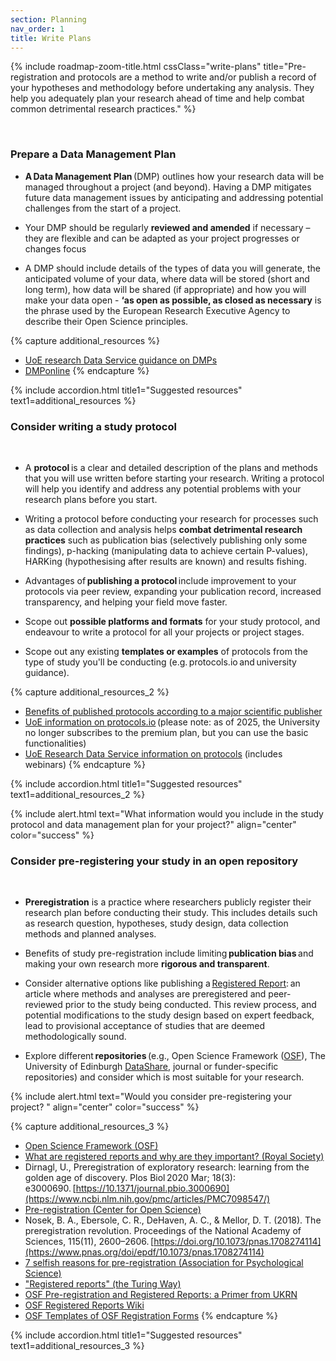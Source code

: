 ```yaml
---
section: Planning
nav_order: 1
title: Write Plans
---
```


{% include roadmap-zoom-title.html cssClass="write-plans" title="Pre-registration and protocols are a method to write and/or publish a record of your hypotheses and methodology before undertaking any analysis. They help you adequately plan your research ahead of time and help combat common detrimental research practices." %}

  
### Prepare a Data Management Plan 

- **A Data Management Plan** (DMP) outlines how your research data will be managed throughout a project (and beyond). Having a DMP mitigates future data management issues by anticipating and addressing potential challenges from the start of a project. 

- Your DMP should be regularly **reviewed and amended** if necessary – they are flexible and can be adapted as your project progresses or changes focus 

- A DMP should include details of the types of data you will generate, the anticipated volume of your data, where data will be stored (short and long term), how data will be shared (if appropriate) and how you will make your data open - **‘as open as possible, as closed as necessary** is the phrase used by the European Research Executive Agency to describe their Open Science principles. 

{% capture additional_resources %}
- [UoE research Data Service guidance on DMPs](https://library.ed.ac.uk/research-support/research-data-service/before/writing-a-data-management-plan)
- [DMPonline](https://dmponline.ed.ac.uk/?perform_check=false)
{% endcapture %}

{% include accordion.html title1="Suggested resources" text1=additional_resources %}

### Consider writing a study protocol 

  

- A **protocol** is a clear and detailed description of the plans and methods that you will use written before starting your research. Writing a protocol will help you identify and address any potential problems with your research plans before you start. 

- Writing a protocol before conducting your research for processes such as data collection and analysis helps **combat detrimental research practices** such as publication bias (selectively publishing only some findings), p-hacking (manipulating data to achieve certain P-values), HARKing (hypothesising after results are known) and results fishing.  

- Advantages of **publishing a protocol** include improvement to your protocols via peer review, expanding your publication record, increased transparency, and helping your field move faster.  

- Scope out **possible platforms and formats** for your study protocol, and endeavour to write a protocol for all your projects or project stages. 

- Scope out any existing **templates or examples** of protocols from the type of study you'll be conducting (e.g. protocols.io and university guidance). 

{% capture additional_resources_2 %}
- [Benefits of published protocols according to a major scientific publisher](https://plos.org/protocols/)
- [UoE information on protocols.io](https://digitalresearchservices.ed.ac.uk/resources/protocols.io) (please note: as of 2025, the University no longer subscribes to the premium plan, but you can use the basic functionalities)
- [UoE Research Data Service information on protocols](https://www.ed.ac.uk/information-services/research-support/research-data-service/during/open-research-tools/protocols) (includes webinars)
{% endcapture %}

{% include accordion.html title1="Suggested resources" text1=additional_resources_2 %}

{% include alert.html text="What information would you include in the study protocol and data management plan for your project?" align="center" color="success" %}  

 
### Consider pre-registering your study in an open repository  

  
- **Preregistration** is a practice where researchers publicly register their research plan before conducting their study. This includes details such as research question, hypotheses, study design, data collection methods and planned analyses. 

- Benefits of study pre-registration include limiting **publication bias** and   
making your own research more **rigorous and transparent**.  

- Consider alternative options like publishing a [Registered Report](https://royalsociety.org/blog/2016/11/registered-reports-what-are-they-and-why-are-they-important/): an article where methods and analyses are preregistered and peer-reviewed prior to the study being conducted. This review process, and potential modifications to the study design based on expert feedback, lead to provisional acceptance of studies that are deemed methodologically sound.  

- Explore different **repositories** (e.g., Open Science Framework ([OSF](https://osf.io/)), The University of Edinburgh [DataShare](https://datashare.ed.ac.uk/), journal or funder-specific repositories) and consider which is most suitable for your research.  

{% include alert.html text="Would you consider pre-registering your project? " align="center" color="success" %}  

{% capture additional_resources_3 %}
- [Open Science Framework (OSF)](http://osf.io/)
- [What are registered reports and why are they important? (Royal Society)](https://royalsociety.org/blog/2016/11/registered-reports-what-are-they-and-why-are-they-important/)
- Dirnagl, U., Preregistration of exploratory research: learning from the golden age of discovery. Plos Biol 2020 Mar; 18(3): e3000690. [https://10.1371/journal.pbio.3000690](https://www.ncbi.nlm.nih.gov/pmc/articles/PMC7098547/)
- [Pre-registration (Center for Open Science)](https://www.cos.io/initiatives/prereg)
- Nosek, B. A., Ebersole, C. R., DeHaven, A. C., & Mellor, D. T. (2018). The preregistration revolution. Proceedings of the National Academy of Sciences, 115(11), 2600–2606. [https://doi.org/10.1073/pnas.1708274114](https://www.pnas.org/doi/epdf/10.1073/pnas.1708274114)
- [7 selfish reasons for pre-registration (Association for Psychological Science)](https://www.psychologicalscience.org/observer/seven-selfish-reasons-for-preregistration#.WR3HblMrLOS)
- ["Registered reports" (the Turing Way)](https://the-turing-way.netlify.app/communication/dif-articles/reg#cm-dif-articles-registered-reports)
- [OSF Pre-registration and Registered Reports: a Primer from UKRN](https://osf.io/preprints/osf/8v2n7_v1)
- [OSF Registered Reports Wiki](https://osf.io/3wct2/wiki/home/)
- [OSF Templates of OSF Registration Forms](https://osf.io/zab38/)
{% endcapture %}

{% include accordion.html title1="Suggested resources" text1=additional_resources_3 %}
